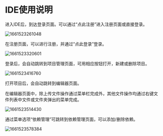 # IDE使用说明

进入IDE后，到达登录页面。可以通过“点此注册”进入注册页面或直接登录。

![1661523261048](https://s2.loli.net/2022/08/26/9rFQXEaGLeMoizq.png)

在注册页面，可以进行注册，并通过“点此登录”登录。

![1661523320601](https://s2.loli.net/2022/08/26/2IgRsG1rk3q4zhC.png)

登录后，会自动跳转到项目管理页面，可用相应按钮打开，新建或删除项目。

![1661523416760](https://s2.loli.net/2022/08/26/ciG8DOt74pRMvHg.png)

打开项目后，会自动跳转到编辑器页面。

在编辑器页面中，除上传文件操作通过菜单栏完成外，其他文件操作均通过右键文件列表中文件或文件夹弹出的菜单完成。

![1661523514430](https://s2.loli.net/2022/08/26/2d3VYoxrMT6KyqS.png)

通过菜单选项“依赖管理”可跳转到依赖管理页面，可以添加/删除依赖。

![1661523578384](https://s2.loli.net/2022/08/26/8rgJ7zYvxZV4kbi.png)